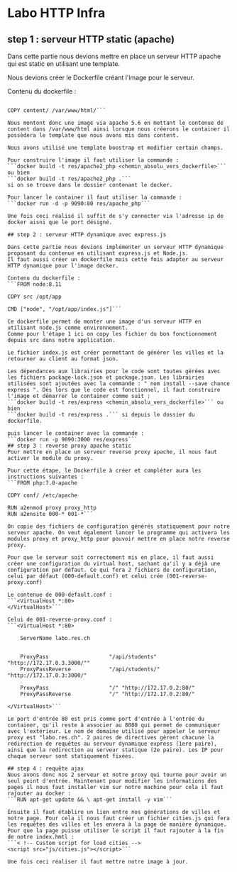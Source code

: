 # Labo HTTP Infra 

## step 1 : serveur HTTP static (apache)

Dans cette partie nous devions mettre en place un serveur HTTP apache qui est static en utilisant une template.

Nous devions créer le Dockerfile créant l'image  pour le serveur.

Contenu du dockerfile : 

```FROM php:5.6-apache

COPY content/ /var/www/html/```

Nous montont donc une image via apache 5.6 en mettant le contenue de content dans /var/www/html ainsi lorsque nous créerons le container il possèdera le template que nous avons mis dans content.

Nous avons utilisé une template boostrap et modifier certain champs.

Pour construire l'image il faut utiliser la commande :
```docker build -t res/apache2_php <chemin_absolu_vers_dockerfile>```
ou bien
```docker build -t res/apache2_php .```
si on se trouve dans le dossier contenant le docker.

Pour lancer le container il faut utiliser la commande :
```docker run -d -p 9090:80 res/apache_php```

Une fois ceci réalisé il suffit de s'y connecter via l'adresse ip de docker aisni que le port désigné.

## step 2 : serveur HTTP dynamique avec express.js

Dans cette partie nous devions implémenter un serveur HTTP dynamique proposant du contenue en utilisant express.js et Node.js.
Il faut aussi créer un dockerfile mais cette fois adapter au serveur HTTP dynamique pour l'image docker.

Contenu du dockerfile :
```FROM node:8.11

COPY src /opt/app

CMD ["node", "/opt/app/index.js"]```

Ce dockerfile permet de monter une image d'un serveur HTTP en utilisant node.js comme environnement.
Comme pour l'étape 1 ici on copy les fichier du bon fonctionnement depuis src dans notre application.

Le fichier index.js est créer permettant de générer les villes et la retourner au client au format json.

Les dépendances aux librairies pour le code sont toutes gérées avec les fichiers package-lock.json et package.json. Les librairies utilisées sont ajoutées avec la commande : " nom install --save chance express ". Dès lors que le code est fonctionnel, il faut construire l'image et démarrer le container comme suit :
```docker build -t res/express <chemin_absolu_vers_dockerfile>``` ou bien 
```docker build -t res/express .``` si depuis le dossier du dockerfile.

puis lancer le container avec la commande : 
```docker run -p 9090:3000 res/express```
## step 3 : reverse proxy apache static
Pour mettre en place un serveur reverse proxy apache, il nous faut activer le module du proxy.

Pour cette étape, le Dockerfile à créer et compléter aura les instructions suivantes :
```FROM php:7.0-apache

COPY conf/ /etc/apache

RUN a2enmod proxy proxy_http
RUN a2ensite 000-* 001-*```

On copie des fichiers de configuration générés statiquement pour notre serveur apache. On veut également lancer le programme qui activera les modules proxy et proxy_http pour pouvoir mettre en place notre reverse proxy.

Pour que le serveur soit correctement mis en place, il faut aussi créer une configuration du virtual host, sachant qu'il y a déjà une configuration par défaut. Ce qui fera 2 fichiers de configuration, celui par défaut (000-default.conf) et celui crée (001-reverse-proxy.conf)

Le contenue de 000-default.conf :
```<VirtualHost *:80>
</VirtualHost>```

Celui de 001-reverse-proxy.conf :
```<VirtualHost *:80>

	ServerName labo.res.ch
	
	
	ProxyPass					"/api/students" "http://172.17.0.3.3000/""
	ProxyPassReverse			"/api/students/" "http://172.17.0.3:3000/"
	
	ProxyPass					"/" "http://172.17.0.2:80/"
	ProxyPassReverse			"/" "http://172.17.0.2:80/"

</VirtualHost>```

Le port d'entrée 80 est pris comme port d'entrée à l'entrée du container, qu'il reste à associer au 8080 qui permet de communiquer avec l'extérieur. Le nom de domaine utilisé pour appeler le serveur proxy est "labo.res.ch". 2 paires de directives gèrent chacune la redirection de requêtes au serveur dynamique express (1ere paire), ainsi que la redirection au serveur statique (2e paire). Les IP pour chaque serveur sont statiquement fixées.

## step 4 : requête ajax
Nous avons donc nos 2 serveur et notre proxy qui tourne pour avoir un seul point d'entrée. Maintenant pour modifier les informations des pages il nous faut installer vim sur notre machine pour cela il faut rajouter au docker :
```RUN apt-get update && \ apt-get install -y vim```

Ensuite il faut établire un lien entre nos générations de villes et notre page. Pour cela il nous faut créer un fichier cities.js qui fera les requètes des villes et les envera à la page de manière dynamique.
Pour que la page puisse utiliser le script il faut rajouter à la fin de notre index.hmtl :
```< !-- Custom script for load cities -->
<script src="js/cities.js"></script>```

Une fois ceci réaliser il faut mettre notre image à jour.

